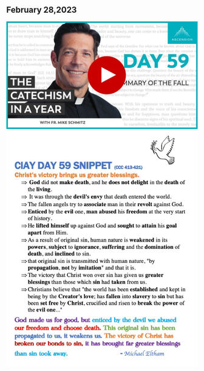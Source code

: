 ## February 28,2023 ##

[![Summary of The Fall](https://raw.githubusercontent.com/fernal73/CIAY/main/February/jpgs/Day059.jpg)](https://youtu.be/mFk_rhYOa-k "Summary of The Fall")
![Day 59 Snippet ](https://raw.githubusercontent.com/fernal73/CIAY/main/February/jpgs/Day59Snippet.jpg)
